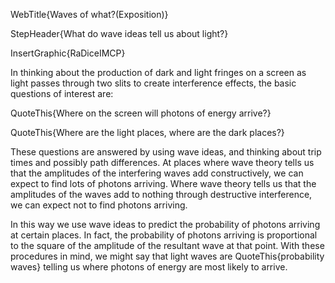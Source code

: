 WebTitle{Waves of what?(Exposition)}

StepHeader{What do wave ideas tell us about light?}

InsertGraphic{RaDiceIMCP}

In thinking about the production of dark and light fringes on a screen as light passes through two slits to create interference effects, the basic questions of interest are:

QuoteThis{Where on the screen will photons of energy arrive?}

QuoteThis{Where are the light places, where are the dark places?}

These questions are answered by using wave ideas, and thinking about trip times and possibly path differences. At places where wave theory tells us that the amplitudes of the interfering waves add constructively, we can expect to find lots of photons arriving. Where wave theory tells us that the amplitudes of the waves add to nothing through destructive interference, we can expect not to find photons arriving.

In this way we use wave ideas to predict the probability of photons arriving at certain places. In fact, the probability of photons arriving is proportional to the square of the amplitude of the resultant wave at that point. With these procedures in mind, we might say that light waves are QuoteThis{probability waves} telling us where photons of energy are most likely to arrive.

 
 